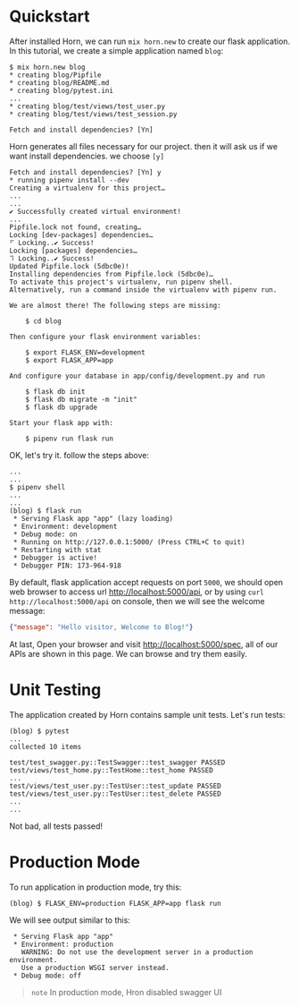 # Quickstart

After installed Horn, we can run `mix horn.new` to create our flask
application. In this tutorial, we create a simple application named `blog`:

```console
$ mix horn.new blog
* creating blog/Pipfile
* creating blog/README.md
* creating blog/pytest.ini
...
* creating blog/test/views/test_user.py
* creating blog/test/views/test_session.py

Fetch and install dependencies? [Yn]
```

Horn generates all files necessary for our project. then it will ask us if we want
install dependencies. we choose `[y]`

```console
Fetch and install dependencies? [Yn] y
* running pipenv install --dev
Creating a virtualenv for this project…
...
...
✔ Successfully created virtual environment!
...
Pipfile.lock not found, creating…
Locking [dev-packages] dependencies…
⠋ Locking..✔ Success!
Locking [packages] dependencies…
⠹ Locking..✔ Success!
Updated Pipfile.lock (5dbc0e)!
Installing dependencies from Pipfile.lock (5dbc0e)…
To activate this project's virtualenv, run pipenv shell.
Alternatively, run a command inside the virtualenv with pipenv run.

We are almost there! The following steps are missing:

    $ cd blog

Then configure your flask environment variables:

    $ export FLASK_ENV=development
    $ export FLASK_APP=app

And configure your database in app/config/development.py and run

    $ flask db init
    $ flask db migrate -m "init"
    $ flask db upgrade

Start your flask app with:

    $ pipenv run flask run
```

OK, let's try it. follow the steps above:

```console
...
...
$ pipenv shell
...
...
(blog) $ flask run 
 * Serving Flask app "app" (lazy loading)
 * Environment: development
 * Debug mode: on
 * Running on http://127.0.0.1:5000/ (Press CTRL+C to quit)
 * Restarting with stat
 * Debugger is active!
 * Debugger PIN: 173-964-918
```

By default, flask application accept requests on port `5000`, we should open web
browser to access url [http://localhost:5000/api](http://localhost:5000/api), or
by using `curl http://localhost:5000/api` on console, then we will see the
welcome message:

```json
{"message": "Hello visitor, Welcome to Blog!"}
```

At last, Open your browser and visit
[http://localhost:5000/spec](http://localhost:5000/spec), all of our APIs are shown
in this page. We can browse and try them easily.


# Unit Testing

The application created by Horn contains sample unit tests. Let's run tests:

```console
(blog) $ pytest
...
collected 10 items

test/test_swagger.py::TestSwagger::test_swagger PASSED
test/views/test_home.py::TestHome::test_home PASSED
...
test/views/test_user.py::TestUser::test_update PASSED
test/views/test_user.py::TestUser::test_delete PASSED
...
...
```

Not bad, all tests passed! 


# Production Mode

To run application in production mode, try this:

```console
(blog) $ FLASK_ENV=production FLASK_APP=app flask run
```

We will see output similar to this:

```console
 * Serving Flask app "app"
 * Environment: production
   WARNING: Do not use the development server in a production environment.
   Use a production WSGI server instead.
 * Debug mode: off
 ```

> `note` In production mode, Hron disabled swagger UI
